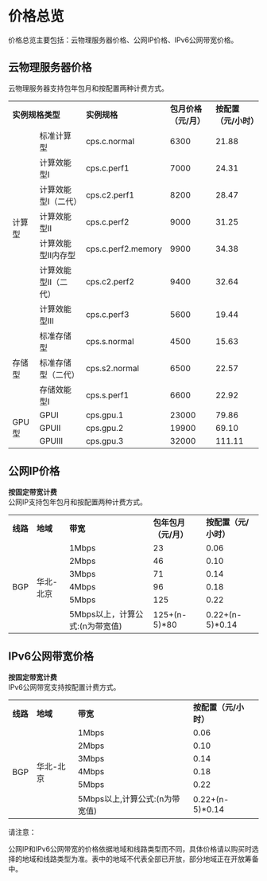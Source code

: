 # 价格总览

价格总览主要包括：云物理服务器价格、公网IP价格、IPv6公网带宽价格。

## 云物理服务器价格

云物理服务器支持包年包月和按配置两种计费方式。
<table>
    <tr>
        <td rowspan="1" colspan="2"><B>实例规格类型</B></td> 
        <td rowspan="1"><B>实例规格</B></td> 
	<td rowspan="1"><B>包月价格（元/月）</B></td>
	<td rowspan="1"><B>按配置（元/小时）</B></td>
    </tr>
        <tr>   
        <td rowspan="7">计算型</td>
		<td >标准计算型</td>
		<td >cps.c.normal</td>
		<td >6300</td>	
	        <td >21.88</td>
    </tr>
	<tr>   
		<td >计算效能型Ⅰ</td>
		<td >cps.c.perf1</td>
		<td >7000</td>
	        <td >24.31</td> 
    </tr>
	<tr>   
		<td >计算效能型Ⅰ（二代）</td>
		<td >cps.c2.perf1</td>
		<td >8200</td>
	        <td >28.47</td> 
    </tr>
	<tr>   
		<td >计算效能型Ⅱ</td>
		<td >cps.c.perf2</td>
		<td >9000</td>  
	        <td >31.25</td> 
    </tr>
	<tr>   
		<td >计算效能型Ⅱ内存型</td>
		<td >cps.c.perf2.memory</td>
		<td >9900</td> 
	        <td >34.38</td>   
    </tr>
	<tr>   
		<td >计算效能型Ⅱ（二代）</td>
		<td >cps.c2.perf2</td>
		<td >9400</td> 
	        <td >32.64</td>   
    </tr>
	<tr>   
		<td >计算效能型Ⅲ</td>
		<td >cps.c.perf3</td>
		<td >5600</td>
	        <td >19.44</td>   
    </tr>
	<tr>   
	    <td rowspan="3">存储型</td>
		<td >标准存储型</td>
		<td >cps.s.normal</td>
		<td >4500</td>
	        <td >15.63</td>   
    </tr>
	<tr>   
		<td >标准存储型（二代）</td>
		<td >cps.s2.normal</td>
		<td >6500</td>   
	        <td >22.57</td>   
    </tr>
	<tr>   
		<td >存储效能型Ⅰ</td>
		<td >cps.s.perf1</td>
		<td >6600</td>
	        <td >22.92</td>
    </tr>
	<tr>   
		<td rowspan="3">GPU型</td>
		<td >GPUⅠ</td>
		<td >cps.gpu.1</td>
		<td >23000</td>    
	        <td >79.86</td>    
    </tr>
	<tr>   
		<td >GPUⅡ</td>
		<td >cps.gpu.2</td>
		<td >19900</td>       
	        <td >69.10</td>       
    </tr>
	<tr>   
		<td >GPUⅢ</td>
		<td >cps.gpu.3</td>
		<td >32000</td>   
	        <td >111.11</td>    
    </tr>	
</table>



## 公网IP价格

**按固定带宽计费**</br>
公网IP支持包年包月和按配置两种计费方式。

<table>
<tr>
<td rowspan="2"><B>线路</B></td>
<td rowspan="2"><B>地域</B></td>
<td rowspan="2"><B>带宽</B></td>
<td rowspan="2"><B>包年包月（元/月）</B></td>
</tr>
<tr>
<td><B>按配置（元/小时）</B></td>
</tr>
<tr>
<td rowspan="12">BGP</td>
<td rowspan="6">华北-北京<br/>
</td>
<td>1Mbps</td>
<td>23</td>
<td>0.06</td>
</tr>
<tr>
<td>2Mbps</td>
<td>46</td>
<td>0.10</td>
</tr>
<tr>
<td>3Mbps</td>
<td>71</td>
<td>0.14</td>
</tr>
<tr>
<td>4Mbps</td>
<td>96</td>
<td>0.18</td>
</tr>
<tr>
<td>5Mbps</td>
<td>125</td>
<td>0.22</td>
</tr>
<tr>
<td>5Mbps以上，计算公式:(n为带宽值)</td>
<td>125+(n-5)*80</td>
<td>0.22+(n-5)*0.14</td>
</tr>
<tr>
</table>



## IPv6公网带宽价格

**按固定带宽计费**</br>
IPv6公网带宽支持按配置计费方式。

<table>
<tr>
<td rowspan="2"><B>线路</B></td>
<td rowspan="2"><B>地域</B></td>
<td rowspan="2"><B>带宽</B></td>
</tr>
<tr>
<td><B>按配置（元/小时）</B></td>
</tr>
<tr>
<td rowspan="12">BGP</td>
<td rowspan="6">华北-北京<br/>
</td>
<td>1Mbps</td>
<td>0.06</td>
</tr>
<tr>
<td>2Mbps</td>
<td>0.10</td>
</tr>
<tr>
<td>3Mbps</td>
<td>0.14</td>
</tr>
<tr>
<td>4Mbps</td>
<td>0.18</td>
</tr>
<tr>
<td>5Mbps</td>
<td>0.22</td>
</tr>
<tr>
<td>5Mbps以上,计算公式:(n为带宽值)</td>
<td>0.22+(n-5)*0.14</td>
</tr>
<tr>
</table>

请注意：

公网IP和IPv6公网带宽的价格依据地域和线路类型而不同，具体价格请以购买时选择的地域和线路类型为准。表中的地域不代表全部已开放，部分地域正在开放筹备中。

